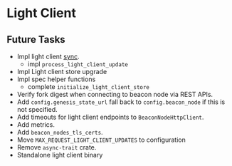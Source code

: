 # Light Client

## Future Tasks

- Impl light client [sync](https://github.com/ethereum/consensus-specs/blob/dev/specs/altair/light-client/light-client.md#light-client-sync-process).
  - impl `process_light_client_update`
- Impl Light client store upgrade
- Impl spec helper functions
  - complete `initialize_light_client_store`
- Verify fork digest when connecting to beacon node via REST APIs.
- Add `config.genesis_state_url` fall back to `config.beacon_node` if this is not specified.
- Add timeouts for light client endpoints to `BeaconNodeHttpClient`.
- Add metrics.
- Add `beacon_nodes_tls_certs`.
- Move `MAX_REQUEST_LIGHT_CLIENT_UPDATES` to configuration
- Remove `async-trait` crate.
- Standalone light client binary